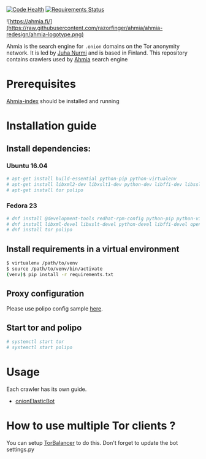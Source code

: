 [![Code Health](https://landscape.io/github/iriahi/ahmia-crawler/master/landscape.svg?style=flat)](https://landscape.io/github/iriahi/ahmia-crawler/master)
[![Requirements Status](https://requires.io/github/iriahi/ahmia-crawler/requirements.svg?branch=master)](https://requires.io/github/iriahi/ahmia-crawler/requirements/?branch=master)

![https://ahmia.fi/](https://raw.githubusercontent.com/razorfinger/ahmia/ahmia-redesign/ahmia-logotype.png)

Ahmia is the search engine for `.onion` domains on the Tor anonymity
network. It is led by [Juha Nurmi](//github.com/juhanurmi) and is based
in Finland. This repository contains crawlers used by [Ahmia](https://github.com/ahmia) search engine

# Prerequisites
[Ahmia-index](https://github.com/iriahi/ahmia-index) should be installed and running

# Installation guide

## Install dependencies:

### Ubuntu 16.04
```sh
# apt-get install build-essential python-pip python-virtualenv
# apt-get install libxml2-dev libxslt1-dev python-dev libffi-dev libssl-dev
# apt-get install tor polipo
```

### Fedora 23
```sh
# dnf install @development-tools redhat-rpm-config python-pip python-virtualenv
# dnf install libxml-devel libxslt-devel python-devel libffi-devel openssl-devel
# dnf install tor polipo
```

## Install requirements in a virtual environment

```sh
$ virtualenv /path/to/venv
$ source /path/to/venv/bin/activate
(venv)$ pip install -r requirements.txt
```

## Proxy configuration
Please use polipo config sample [here](https://github.com/iriahi/ahmia-crawler/blob/master/conf/polipo/config).

## Start tor and polipo
```sh
# systemctl start tor
# systemctl start polipo
```

# Usage
Each crawler has its own guide.
- [onionElasticBot](https://github.com/iriahi/ahmia-crawler/tree/master/onionElasticBot)

# How to use multiple Tor clients ?
You can setup [TorBalancer](https://github.com/ahmia/TorBalancer) to do this.
Don't forget to update the bot settings.py
